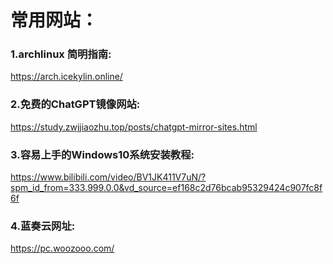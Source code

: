 # 常用网站：
### 1.archlinux 简明指南:
https://arch.icekylin.online/
### 2.免费的ChatGPT镜像网站:
<https://study.zwjjiaozhu.top/posts/chatgpt-mirror-sites.html>
### 3.容易上手的Windows10系统安装教程:
<https://www.bilibili.com/video/BV1JK411V7uN/?spm_id_from=333.999.0.0&vd_source=ef168c2d76bcab95329424c907fc8f6f>
### 4.蓝奏云网址:
https://pc.woozooo.com/
